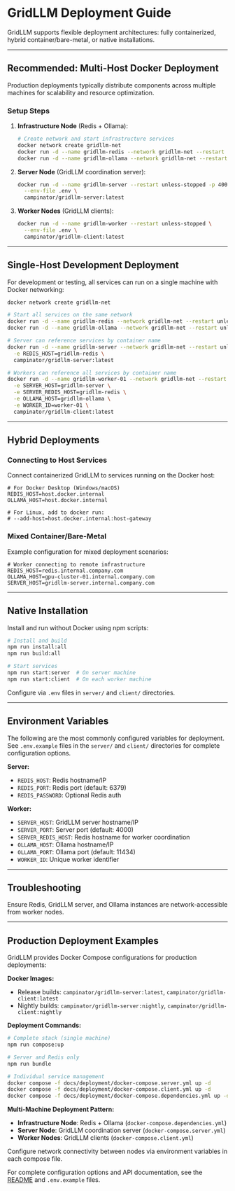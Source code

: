 # GridLLM Deployment Guide

GridLLM supports flexible deployment architectures: fully containerized, hybrid container/bare-metal, or native installations.

---

## Recommended: Multi-Host Docker Deployment

Production deployments typically distribute components across multiple machines for scalability and resource optimization.

### Setup Steps

1. **Infrastructure Node** (Redis + Ollama):
   ```sh
   # Create network and start infrastructure services
   docker network create gridllm-net
   docker run -d --name gridllm-redis --network gridllm-net --restart unless-stopped -p 6379:6379 redis:7-alpine
   docker run -d --name gridllm-ollama --network gridllm-net --restart unless-stopped -p 11434:11434 ollama/ollama:latest
   ```

2. **Server Node** (GridLLM coordination server):
   ```sh
   docker run -d --name gridllm-server --restart unless-stopped -p 4000:4000 \
     --env-file .env \
     campinator/gridllm-server:latest
   ```

3. **Worker Nodes** (GridLLM clients):
   ```sh
   docker run -d --name gridllm-worker --restart unless-stopped \
     --env-file .env \
     campinator/gridllm-client:latest
   ```

---

## Single-Host Development Deployment

For development or testing, all services can run on a single machine with Docker networking:

```sh
docker network create gridllm-net

# Start all services on the same network
docker run -d --name gridllm-redis --network gridllm-net --restart unless-stopped -p 6379:6379 redis:7-alpine
docker run -d --name gridllm-ollama --network gridllm-net --restart unless-stopped -p 11434:11434 ollama/ollama:latest

# Server can reference services by container name
docker run -d --name gridllm-server --network gridllm-net --restart unless-stopped -p 4000:4000 \
  -e REDIS_HOST=gridllm-redis \
  campinator/gridllm-server:latest

# Workers can reference all services by container name  
docker run -d --name gridllm-worker-01 --network gridllm-net --restart unless-stopped \
  -e SERVER_HOST=gridllm-server \
  -e SERVER_REDIS_HOST=gridllm-redis \
  -e OLLAMA_HOST=gridllm-ollama \
  -e WORKER_ID=worker-01 \
  campinator/gridllm-client:latest
```

---

## Hybrid Deployments

### Connecting to Host Services
Connect containerized GridLLM to services running on the Docker host:
```env
# For Docker Desktop (Windows/macOS)
REDIS_HOST=host.docker.internal
OLLAMA_HOST=host.docker.internal

# For Linux, add to docker run:
# --add-host=host.docker.internal:host-gateway
```

### Mixed Container/Bare-Metal
Example configuration for mixed deployment scenarios:
```env
# Worker connecting to remote infrastructure
REDIS_HOST=redis.internal.company.com
OLLAMA_HOST=gpu-cluster-01.internal.company.com
SERVER_HOST=gridllm-server.internal.company.com
```

---

## Native Installation

Install and run without Docker using npm scripts:

```sh
# Install and build
npm run install:all
npm run build:all

# Start services
npm run start:server  # On server machine
npm run start:client  # On each worker machine
```

Configure via `.env` files in `server/` and `client/` directories.

---

## Environment Variables

The following are the most commonly configured variables for deployment. See `.env.example` files in the `server/` and `client/` directories for complete configuration options.

**Server:**
- `REDIS_HOST`: Redis hostname/IP
- `REDIS_PORT`: Redis port (default: 6379)
- `REDIS_PASSWORD`: Optional Redis auth

**Worker:**
- `SERVER_HOST`: GridLLM server hostname/IP  
- `SERVER_PORT`: Server port (default: 4000)
- `SERVER_REDIS_HOST`: Redis hostname for worker coordination
- `OLLAMA_HOST`: Ollama hostname/IP
- `OLLAMA_PORT`: Ollama port (default: 11434)
- `WORKER_ID`: Unique worker identifier

---

## Troubleshooting

Ensure Redis, GridLLM server, and Ollama instances are network-accessible from worker nodes.

---

## Production Deployment Examples

GridLLM provides Docker Compose configurations for production deployments:

**Docker Images:**
- Release builds: `campinator/gridllm-server:latest`, `campinator/gridllm-client:latest`
- Nightly builds: `campinator/gridllm-server:nightly`, `campinator/gridllm-client:nightly`

**Deployment Commands:**

```sh
# Complete stack (single machine)
npm run compose:up

# Server and Redis only
npm run bundle

# Individual service management
docker compose -f docs/deployment/docker-compose.server.yml up -d
docker compose -f docs/deployment/docker-compose.client.yml up -d
docker compose -f docs/deployment/docker-compose.dependencies.yml up -d
```

**Multi-Machine Deployment Pattern:**
- **Infrastructure Node**: Redis + Ollama (`docker-compose.dependencies.yml`)
- **Server Node**: GridLLM coordination server (`docker-compose.server.yml`) 
- **Worker Nodes**: GridLLM clients (`docker-compose.client.yml`)

Configure network connectivity between nodes via environment variables in each compose file.

For complete configuration options and API documentation, see the [README](../../README.md) and `.env.example` files.
